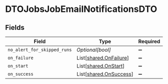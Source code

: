 # DTOJobsJobEmailNotificationsDTO


## Fields

| Field                                                      | Type                                                       | Required                                                   | Description                                                |
| ---------------------------------------------------------- | ---------------------------------------------------------- | ---------------------------------------------------------- | ---------------------------------------------------------- |
| `no_alert_for_skipped_runs`                                | *Optional[bool]*                                           | :heavy_minus_sign:                                         | N/A                                                        |
| `on_failure`                                               | List[[shared.OnFailure](../../models/shared/onfailure.md)] | :heavy_minus_sign:                                         | N/A                                                        |
| `on_start`                                                 | List[[shared.OnStart](../../models/shared/onstart.md)]     | :heavy_minus_sign:                                         | N/A                                                        |
| `on_success`                                               | List[[shared.OnSuccess](../../models/shared/onsuccess.md)] | :heavy_minus_sign:                                         | N/A                                                        |